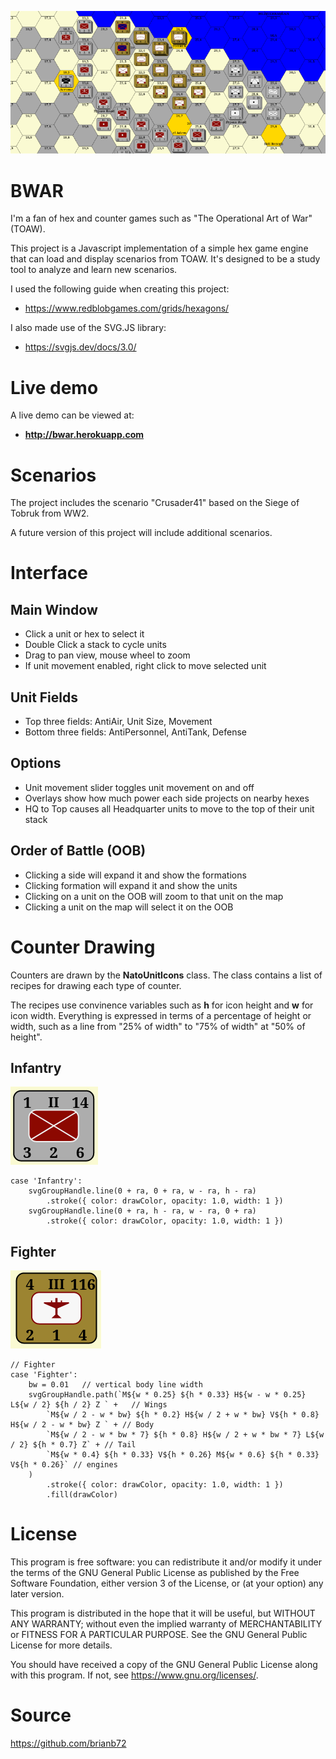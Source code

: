 ![bwar banner](img/banner.png "bwar banner")


# BWAR

I'm a fan of hex and counter games such as "The Operational Art of War" (TOAW). 

This project is a Javascript implementation of a simple hex game engine that can load and display scenarios from TOAW. It's designed to be a study tool to analyze and learn new scenarios.

I used the following guide when creating this project:

* https://www.redblobgames.com/grids/hexagons/


I also made use of the SVG.JS library:

* https://svgjs.dev/docs/3.0/

# Live demo

A live demo can be viewed at:

* __http://bwar.herokuapp.com__


# Scenarios

The project includes the scenario "Crusader41" based on the Siege of Tobruk from WW2. 

A future version of this project will include additional scenarios.


# Interface

## Main Window

* Click a unit or hex to select it
* Double Click a stack to cycle units
* Drag to pan view, mouse wheel to zoom
* If unit movement enabled, right click to move selected unit

## Unit Fields

* Top three fields: AntiAir, Unit Size, Movement
* Bottom three fields: AntiPersonnel, AntiTank, Defense

## Options

* Unit movement slider toggles unit movement on and off
* Overlays show how much power each side projects on nearby hexes
* HQ to Top causes all Headquarter units to move to the top of their unit stack

## Order of Battle (OOB)

* Clicking a side will expand it and show the formations
* Clicking formation will expand it and show the units
* Clicking on a unit on the OOB will zoom to that unit on the map
* Clicking a unit on the map will select it on the OOB

# Counter Drawing

Counters are drawn by the __NatoUnitIcons__ class. The class contains a list of recipes for drawing each type of counter. 

The recipes use convinence variables such as __h__ for icon height and __w__ for icon width. Everything is expressed in terms of a percentage of height or width, such as a line from "25% of width" to "75% of width" at "50% of height".

## Infantry
![counter infantry](img/counter_infantry.png "counter infantry")
```
case 'Infantry':
    svgGroupHandle.line(0 + ra, 0 + ra, w - ra, h - ra)
        .stroke({ color: drawColor, opacity: 1.0, width: 1 })
    svgGroupHandle.line(0 + ra, h - ra, w - ra, 0 + ra)
        .stroke({ color: drawColor, opacity: 1.0, width: 1 })
```

## Fighter
![counter fighter](img/counter_fighter.png "counter fighter")
```
// Fighter
case 'Fighter':
    bw = 0.01   // vertical body line width
    svgGroupHandle.path(`M${w * 0.25} ${h * 0.33} H${w - w * 0.25} L${w / 2} ${h / 2} Z ` +   // Wings
        `M${w / 2 - w * bw} ${h * 0.2} H${w / 2 + w * bw} V${h * 0.8} H${w / 2 - w * bw} Z ` + // Body
        `M${w / 2 - w * bw * 7} ${h * 0.8} H${w / 2 + w * bw * 7} L${w / 2} ${h * 0.7} Z` + // Tail
        `M${w * 0.4} ${h * 0.33} V${h * 0.26} M${w * 0.6} ${h * 0.33} V${h * 0.26}` // engines
    )
        .stroke({ color: drawColor, opacity: 1.0, width: 1 })
        .fill(drawColor)
```

# License
This program is free software: you can redistribute it and/or modify it under the terms of the GNU General Public License as published by the Free Software Foundation, either version 3 of the License, or (at your option) any later version.

This program is distributed in the hope that it will be useful, but WITHOUT ANY WARRANTY; without even the implied warranty of MERCHANTABILITY or FITNESS FOR A PARTICULAR PURPOSE. See the GNU General Public License for more details.

You should have received a copy of the GNU General Public License along with this program. If not, see <https://www.gnu.org/licenses/>. 

# Source

https://github.com/brianb72
